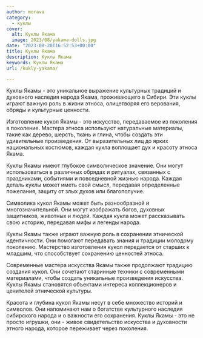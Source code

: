 ```yaml
---
author: morava
category:
  - куклы
cover:
  alt: Куклы Якама
  image: 2023/08/yakama-dolls.jpg
date: "2023-08-20T16:52:53+00:00"
title: Куклы Якама
description: Куклы Якама
keywords: Куклы Якама
url: /kukly-yakama/

---
```

Куклы Якамы \- это уникальное выражение культурных традиций и духовного наследия народа Якама, проживающего в Сибири. Эти куклы играют важную роль в жизни этноса, олицетворяя его верования, обряды и культурные ценности.

Изготовление кукол Якамы \- это искусство, передаваемое из поколения в поколение. Мастера этноса используют натуральные материалы, такие как дерево, шерсть, ткань и глина, чтобы создать эти удивительные произведения. От выразительных лиц до ярких национальных костюмов, каждая кукла воплощает дух и красоту этноса Якама.

Куклы Якамы имеют глубокое символическое значение. Они могут использоваться в различных обрядах и ритуалах, связанных с праздниками, событиями и повседневной жизнью народа. Каждая деталь куклы может иметь свой смысл, передавая определенные пожелания, защиту от злых духов или благополучие.

Символика кукол Якамы может быть разнообразной и многозначительной. Они могут изображать богов, духовных защитников, животных и людей. Каждая кукла может рассказывать свою историю, передавая мифы и легенды народа.

Куклы Якамы также играют важную роль в сохранении этнической идентичности. Они помогают передавать знания и традиции молодому поколению. Мастерство изготовления кукол передается от старших к младшим, что способствует сохранению ценностей этноса.

Современные мастера искусства Якамы также продолжают традицию создания кукол. Они сочетают старинные техники с современными материалами, чтобы создать уникальные произведения искусства. Куклы Якамы становятся объектами интереса коллекционеров и ценителей этнической культуры.

Красота и глубина кукол Якамы несут в себе множество историй и символов. Они напоминают нам о богатстве культурного наследия сибирского народа и о важности его сохранения. Куклы Якамы \- это не просто игрушки, они \- живое свидетельство искусства и духовности этного народа, которое переживает через поколения.
